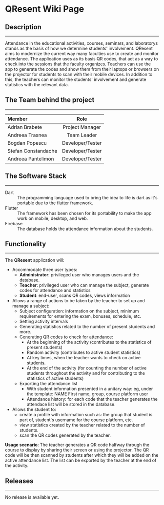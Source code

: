 # QResent Wiki Page

## Description
---
  Attendance in the educational activities, courses, seminars, and laboratorys stands as the basis of how we determine students' involvement.
QResent aims to modernize the current way many faculties use to create and monitor attendance. The application uses as its basis QR codes, that act as a way to check into the sessions that the faculty organizes. Teachers can use the app to generate the codes and show them from their laptops or browsers on the projector for students to scan with their mobile devices. In addition to this, the teachers can monitor the students' involvement and generate statistics with the relevant data.


## The Team behind the project
---

| Member              | Role                  |
| :---                |    :----:             |
| Adrian Brabete      | Project Manager       |
| Andreea Trasnea     | Team Leader           |
| Bogdan Popescu      | Developer/Tester      |
| Stefan Constandache | Developer/Tester      |
| Andreea Pantelimon  | Developer/Tester      |

## The Software Stack 
---
<dl>
  <dt>Dart</dt>
  <dd>The programming language used to bring the idea to life is dart as it's portable due to the flutter framework.</dd>
  <dt>Flutter</dt>
  <dd>The framework has been chosen for its portability to make the app work on mobile, desktop, and web.</dd>
  <dt>Firebase</dt>
  <dd>The database holds the attendance information about the students.</dd>
</dl>

## Functionality
---

The **QResent** application will:

- Accommodate three user types:
  - **Administrator**:  privileged user who manages users and the database.
  - **Teacher**:        privileged user who can manage the subject, generate codes for attendance and statistics
  - **Student**:        end-user, scans QR codes, views information 
- Allows a range of actions to be taken by the teacher to set up and manage a subject:
  - Subject configuration: information on the subject, minimum requirements for entering the exam, bonuses, schedule, etc.
  - Setting activity intervals
  - Generating statistics related to the number of present students and more.
  - Generating QR codes to check for attendance:
    - At the beginning of the activity (contributes to the statistics of present students)
    - Random activity (contributes to active student statistics)
    - At key times, when the teacher wants to check on active students.
    - At the end of the activity (for counting the number of active students throughout the activity and for contributing to the statistics of active students)
  - Exporting the attendance list
    - With student information presented in a unitary way: eg, under the template: NAME First name, group, course platform user
    - Attendance history: for each code that the teacher generates the attendace list will be stored in the database.
- Allows the student to:
  - create a profile with information such as: the group that student is part of, student's username for the course platform, etc.
  - view statistics created by the teacher related to the number of students.
  - scan the QR codes generated by the teacher.

**Usage scenario**: The teacher generates a QR code halfway through the course to display by sharing their screen or using the projector. The QR code will be then scanned by students after which they will be added on the active attendance list. The list can be exported by the teacher at the end of the activity.

## Releases
---
No release is available yet.
